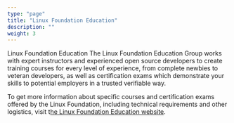 ```yaml
---
type: "page"
title: "Linux Foundation Education"
description: ""
weight: 3
---
```


Linux Foundation Education
The Linux Foundation Education Group works with expert instructors and experienced open source developers to create training courses for every level of experience, from complete newbies to veteran developers, as well as certification exams which demonstrate your skills to potential employers in a trusted verifiable way.

To get more information about specific courses and certification exams offered by the Linux Foundation, including technical requirements and other logistics, visit t[he Linux Foundation Education website](https://training.linuxfoundation.org/?_gl=1%2Atj1ski%2A_gcl_au%2ANTMwODQ1MDI4LjE3NTQ1MDExNDQuMTQ2Nzc4MzU2Mi4xNzU0NTAxMjUxLjE3NTQ1MDEzNjA.%2A_ga%2AMTAwNTg5MDc4My4xNzU0NTAxMTQy%2A_ga_EMX7DDZMX4%2AczE3NTQ1MDExNDEkbzEkZzEkdDE3NTQ1MDYyODIkajUwJGwwJGgw).